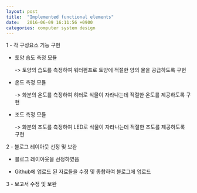 ```yaml
---
layout: post
title:  "Implemented functional elements"
date:   2016-06-09 16:11:56 +0900
categories: computer system design
---
```

1 - 각 구성요소 기능 구현

 - 토양 습도 측정 모듈

   -> 토양의 습도를 측정하여 워터펌프로 토양에 적절한 양의 물을 공급하도록 구현

 - 온도 측정 모듈

   -> 화분의 온도를 측정하여 히터로 식물이 자라나는데 적절한 온도를 제공하도록 구현

 - 조도 측정 모듈

   -> 화분의 조도를 측정하여 LED로 식물이 자라나는데 적절한 조도를 제공하도록 구현

2 - 블로그 레이아웃 선정 및 보완

 - 블로그 레이아웃을 선정하였음

 - Github에 업로드 된 자료들을 수정 및 종합하여 블로그에 업로드

3 - 보고서 수정 및 보완
